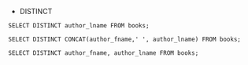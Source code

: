 - DISTINCT

`SELECT DISTINCT author_lname FROM books;`

`SELECT DISTINCT CONCAT(author_fname,' ', author_lname) FROM books;`

`SELECT DISTINCT author_fname, author_lname FROM books;`

